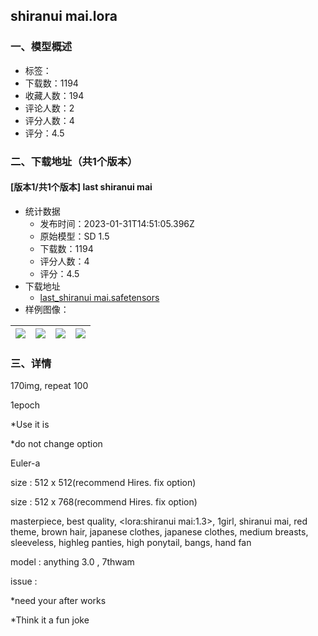 ## shiranui mai.lora
### 一、模型概述

- 标签：
- 下载数：1194
- 收藏人数：194
- 评论人数：2
- 评分人数：4
- 评分：4.5

### 二、下载地址（共1个版本）

#### [版本1/共1个版本] last shiranui mai

- 统计数据
  - 发布时间：2023-01-31T14:51:05.396Z
  - 原始模型：SD 1.5
  - 下载数：1194
  - 评分人数：4
  - 评分：4.5
- 下载地址
  - [last_shiranui mai.safetensors](https://civitai.com/api/download/models/7010)
- 样例图像：

| <img src="https://image.civitai.com/xG1nkqKTMzGDvpLrqFT7WA/6a2dab88-175c-4f70-e15d-a271ada7eb00/width=450/64360.jpeg" /> | <img src="https://image.civitai.com/xG1nkqKTMzGDvpLrqFT7WA/c92d0a74-cf27-4248-e408-d817c6c93300/width=450/64359.jpeg" /> | <img src="https://image.civitai.com/xG1nkqKTMzGDvpLrqFT7WA/9ff1e438-a99e-4729-0c87-67f585f4d700/width=450/64358.jpeg" /> | <img src="https://image.civitai.com/xG1nkqKTMzGDvpLrqFT7WA/98f8312b-1279-450c-d828-f7409b42ca00/width=450/64357.jpeg" /> |
| ---- | ---- | ---- | ---- |


### 三、详情
<p></p><p>170img, repeat 100</p><p>1epoch</p><p>*Use it is</p><p>*do not change option</p><p>Euler-a</p><p>size : 512 x 512(recommend Hires. fix option)</p><p>size : 512 x 768(recommend Hires. fix option)</p><p>masterpiece, best quality, &lt;lora:shiranui mai:1.3&gt;, 1girl, shiranui mai, red theme, brown hair, japanese clothes, japanese clothes, medium breasts, sleeveless, highleg panties, high ponytail, bangs, hand fan</p><p></p><p>model : anything 3.0 , 7thwam</p><p>issue : </p><p>*need your after works</p><p>*Think it a fun joke</p>